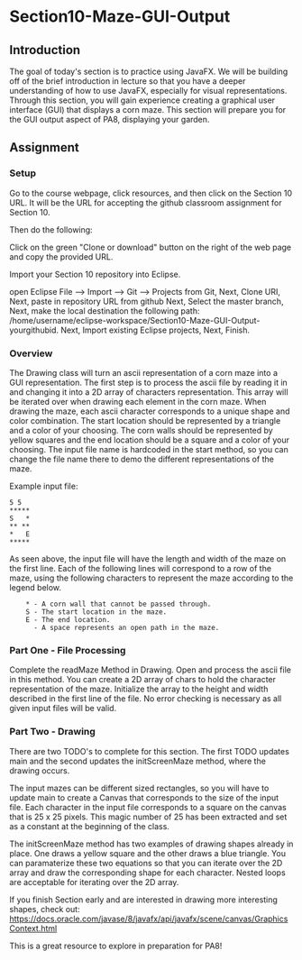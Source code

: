 # Section10-Maze-GUI-Output

## Introduction 

The goal of today's section is to practice using JavaFX. We will be building off of the
brief introduction in lecture so that you have a deeper understanding of how to use 
JavaFX, especially for visual representations. Through this section, you will gain 
experience creating a graphical user interface (GUI) that displays a corn maze. This 
section will prepare you for the GUI output aspect of PA8, displaying your garden. 

## Assignment

### Setup
Go to the course webpage, click resources, and then click on the Section 10 URL. It will be 
the URL for accepting the github classroom assignment for Section 10.

Then do the following:

Click on the green "Clone or download" button on the right of the web page and copy the provided URL.

Import your Section 10 repository into Eclipse.

open Eclipse
File —> Import —> Git —> Projects from Git, Next, Clone URI, Next, paste in repository URL from github
Next, Select the master branch, Next, make the local destination the following path: 
/home/username/eclipse-workspace/Section10-Maze-GUI-Output-yourgithubid.
Next, Import existing Eclipse projects, Next, Finish.

### Overview 
The Drawing class will turn an ascii representation of a corn maze into a GUI representation. 
The first step is to process the ascii file by reading it in and changing it into a 2D array 
of characters representation. This array will be iterated over when drawing each element in the 
corn maze. When drawing the maze, each ascii character corresponds to a unique shape and color 
combination. The start location should be represented by a triangle and a color of your 
choosing. The corn walls should be represented by yellow squares and the end location should be 
a square and a color of your choosing. The input file name is hardcoded in the start method, so 
you can change the file name there to demo the different representations of the maze.

Example input file: 

```
5 5
*****
S   *
** **
*   E
*****
```

As seen above, the input file will have the length and width of the maze on the first line. Each 
of the following lines will correspond to a row of the maze, using the following characters to 
represent the maze according to the legend below. 

```
	* - A corn wall that cannot be passed through. 
	S - The start location in the maze. 
	E - The end location. 
	  - A space represents an open path in the maze. 
```

### Part One - File Processing
Complete the readMaze Method in Drawing. Open and process the ascii file in this method. You 
can create a 2D array of chars to hold the character representation of the maze. Initialize 
the array to the height and width described in the first line of the file. No error checking 
is necessary as all given input files will be valid. 

### Part Two - Drawing 
There are two TODO's to complete for this section. The first TODO updates main and the second 
updates the initScreenMaze method, where the drawing occurs. 

The input mazes can be different sized rectangles, so you will have to update main to create a
Canvas that corresponds to the size of the input file. Each character in the input file 
corresponds to a square on the canvas that is 25 x 25 pixels. This magic number of 25 has been 
extracted and set as a constant at the beginning of the class. 

The initScreenMaze method has two examples of drawing shapes already in place. One draws a 
yellow square and the other draws a blue triangle. You can paramaterize these two equations 
so that you can iterate over the 2D array and draw the corresponding shape for each character. 
Nested loops are acceptable for iterating over the 2D array.

If you finish Section early and are interested in drawing more interesting shapes, check out:
https://docs.oracle.com/javase/8/javafx/api/javafx/scene/canvas/GraphicsContext.html 

This is a great resource to explore in preparation for PA8! 
